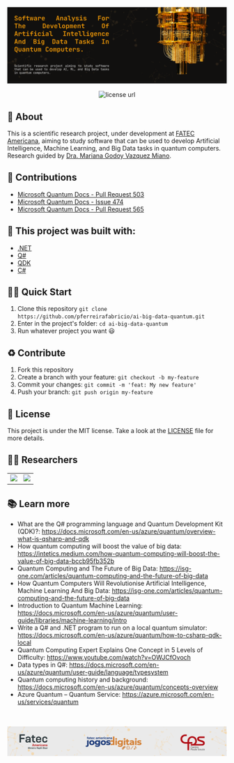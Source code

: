<img src="./docs/Images/GitHub - Banner.png" alt="Quantum Computer Source: ibm.com" title="Quantum Computer Source: ibm.com" />


<p align="center">
  <a>
    <img alt="license url" src="https://img.shields.io/badge/License-GPL--3.0-green?style=for-the-badge&labelColor=1C1E26&color=FDDE4A">
  </a>
</p>

<!--
## :eyes: Overview

<br/>
-->

## :open_book: About
This is a scientific research project, under development at [FATEC Americana](https://www.fatec.edu.br/), aiming to study software that can be used to develop Artificial Intelligence, Machine Learning, and Big Data tasks in quantum computers. Research guided by [Dra. Mariana Godoy Vazquez Miano](http://lattes.cnpq.br/1666058085031027).

## 🔁 Contributions
- [Microsoft Quantum Docs - Pull Request 503](https://github.com/MicrosoftDocs/quantum-docs/pull/503)
- [Microsoft Quantum Docs - Issue 474](https://github.com/MicrosoftDocs/quantum-docs/issues/474)
- [Microsoft Quantum Docs - Pull Request 565](https://github.com/MicrosoftDocs/quantum-docs/pull/565)

## :bricks: This project was built with: 
- [.NET](https://dotnet.microsoft.com/en-us/)
- [Q#](https://docs.microsoft.com/en-us/azure/quantum/overview-what-is-qsharp-and-qdk)
- [QDK](https://docs.microsoft.com/en-us/azure/quantum/overview-what-is-qsharp-and-qdk)
- [C#](https://docs.microsoft.com/en-us/dotnet/csharp/)

## 🏄‍♂️ Quick Start
 1. Clone this repository `git clone https://github.com/pferreirafabricio/ai-big-data-quantum.git`
 2. Enter in the project's folder: `cd ai-big-data-quantum`
 3. Run whatever project you want 😃
 
## :recycle: Contribute
 1. Fork this repository
 2. Create a branch with your feature: ```git checkout -b my-feature```
 3. Commit your changes: ```git commit -m 'feat: My new feature'```
 4. Push your branch: ```git push origin my-feature```

## :page_with_curl:	License
This project is under the MIT license. Take a look at the [LICENSE](LICENSE) file for more details.

## 🤝🏼 Researchers

<table>
  <tbody>
    <tr>
      <td align="center" valign="middle">
        <a href="https://github.com/pferreirafabricio" target="_blank">
          <img width="80px" src="https://avatars.githubusercontent.com/u/42717522?v=4">
        </a>
      </td>
      <td align="center" valign="middle">
        <a href="http://lattes.cnpq.br/1666058085031027" target="_blank">
          <img width="80px" src="http://servicosweb.cnpq.br/wspessoa/servletrecuperafoto?tipo=1&id=K4757651T6">
        </a>
      </td>
    </tr>
  </tbody>
</table>

## 📚 Learn more

  * What are the Q# programming language and Quantum Development Kit (QDK)?: https://docs.microsoft.com/en-us/azure/quantum/overview-what-is-qsharp-and-qdk
  * How quantum computing will boost the value of big data: https://intetics.medium.com/how-quantum-computing-will-boost-the-value-of-big-data-bccb95fb352b
  * Quantum Computing and The Future of Big Data: https://isg-one.com/articles/quantum-computing-and-the-future-of-big-data
  * How Quantum Computers Will Revolutionise Artificial Intelligence, Machine Learning And Big Data: https://isg-one.com/articles/quantum-computing-and-the-future-of-big-data
  * Introduction to Quantum Machine Learning: https://docs.microsoft.com/en-us/azure/quantum/user-guide/libraries/machine-learning/intro
  * Write a Q# and .NET program to run on a local quantum simulator: https://docs.microsoft.com/en-us/azure/quantum/how-to-csharp-qdk-local
  * Quantum Computing Expert Explains One Concept in 5 Levels of Difficulty: https://www.youtube.com/watch?v=OWJCfOvoch
  * Data types in Q#: https://docs.microsoft.com/en-us/azure/quantum/user-guide/language/typesystem
  * Quantum computing history and background: https://docs.microsoft.com/en-us/azure/quantum/concepts-overview
  * Azure Quantum – Quantum Service: https://azure.microsoft.com/en-us/services/quantum

<br>
<br>
<img src="./docs/Images/GitHub - Footer.png">
